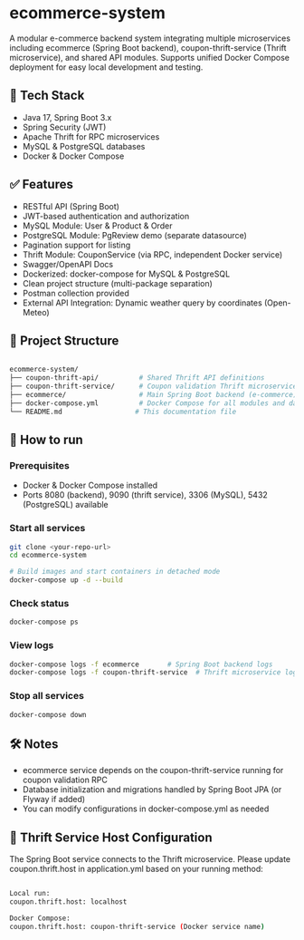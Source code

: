 # ecommerce-system
A modular e-commerce backend system integrating multiple microservices including ecommerce (Spring Boot backend), coupon-thrift-service (Thrift microservice), and shared API modules.
Supports unified Docker Compose deployment for easy local development and testing.

## 🔧 Tech Stack
- Java 17, Spring Boot 3.x
- Spring Security (JWT)
- Apache Thrift for RPC microservices
- MySQL & PostgreSQL databases
- Docker & Docker Compose

## ✅ Features
- RESTful API (Spring Boot)
- JWT-based authentication and authorization
- MySQL Module: User & Product & Order
- PostgreSQL Module: PgReview demo (separate datasource)
- Pagination support for listing
- Thrift Module: CouponService (via RPC, independent Docker service)
- Swagger/OpenAPI Docs
- Dockerized: docker-compose for MySQL & PostgreSQL
- Clean project structure (multi-package separation)
- Postman collection provided
- External API Integration: Dynamic weather query by coordinates (Open-Meteo)

## 📁 Project Structure
```bash

ecommerce-system/
├── coupon-thrift-api/          # Shared Thrift API definitions
├── coupon-thrift-service/      # Coupon validation Thrift microservice
├── ecommerce/                  # Main Spring Boot backend (e-commerce)
├── docker-compose.yml          # Docker Compose for all modules and databases
└── README.md                  # This documentation file

```

## 🚀 How to run
### Prerequisites
- Docker & Docker Compose installed
- Ports 8080 (backend), 9090 (thrift service), 3306 (MySQL), 5432 (PostgreSQL) available

### Start all services
```bash
git clone <your-repo-url>
cd ecommerce-system

# Build images and start containers in detached mode
docker-compose up -d --build

```
### Check status
```bash
docker-compose ps
```

### View logs
```bash
docker-compose logs -f ecommerce       # Spring Boot backend logs
docker-compose logs -f coupon-thrift-service  # Thrift microservice logs
```

### Stop all services
```bash
docker-compose down
```

## 🛠 Notes
- ecommerce service depends on the coupon-thrift-service running for coupon validation RPC
- Database initialization and migrations handled by Spring Boot JPA (or Flyway if added)
- You can modify configurations in docker-compose.yml as needed

## 🔄 Thrift Service Host Configuration
The Spring Boot service connects to the Thrift microservice.
Please update coupon.thrift.host in application.yml based on your running method:
```bash

Local run:
coupon.thrift.host: localhost

Docker Compose:
coupon.thrift.host: coupon-thrift-service (Docker service name)

```


